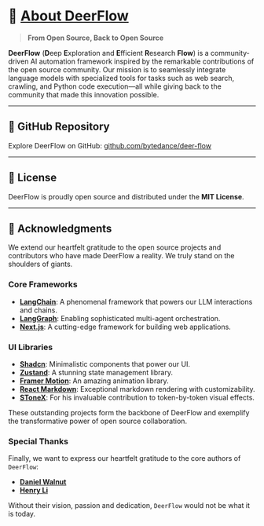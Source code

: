 # 🦌 [About DeerFlow](https://github.com/bytedance/deer-flow)

> **From Open Source, Back to Open Source**

**DeerFlow** (**D**eep **E**xploration and **E**fficient **R**esearch **Flow**) is a community-driven AI automation framework inspired by the remarkable contributions of the open source community. Our mission is to seamlessly integrate language models with specialized tools for tasks such as web search, crawling, and Python code execution—all while giving back to the community that made this innovation possible.

---

## 🌟 GitHub Repository

Explore DeerFlow on GitHub: [github.com/bytedance/deer-flow](https://github.com/bytedance/deer-flow)

---

## 📜 License

DeerFlow is proudly open source and distributed under the **MIT License**.

---

## 🙌 Acknowledgments

We extend our heartfelt gratitude to the open source projects and contributors who have made DeerFlow a reality. We truly stand on the shoulders of giants.

### Core Frameworks
- **[LangChain](https://github.com/langchain-ai/langchain)**: A phenomenal framework that powers our LLM interactions and chains.
- **[LangGraph](https://github.com/langchain-ai/langgraph)**: Enabling sophisticated multi-agent orchestration.
- **[Next.js](https://nextjs.org/)**: A cutting-edge framework for building web applications.

### UI Libraries
- **[Shadcn](https://ui.shadcn.com/)**: Minimalistic components that power our UI.
- **[Zustand](https://zustand.docs.pmnd.rs/)**: A stunning state management library.
- **[Framer Motion](https://www.framer.com/motion/)**: An amazing animation library.
- **[React Markdown](https://www.npmjs.com/package/react-markdown)**: Exceptional markdown rendering with customizability.
- **[SToneX](https://github.com/stonexer)**: For his invaluable contribution to token-by-token visual effects.

These outstanding projects form the backbone of DeerFlow and exemplify the transformative power of open source collaboration.

### Special Thanks
Finally, we want to express our heartfelt gratitude to the core authors of `DeerFlow`:

- **[Daniel Walnut](https://github.com/hetaoBackend/)**
- **[Henry Li](https://github.com/magiccube/)**

Without their vision, passion and dedication, `DeerFlow` would not be what it is today.
